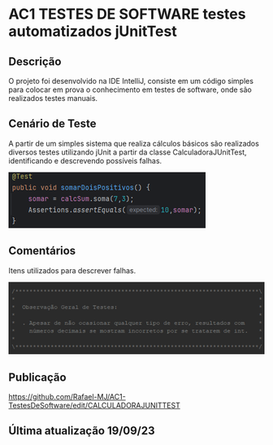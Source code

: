 # AC1 TESTES DE SOFTWARE testes automatizados jUnitTest
## Descrição
O projeto foi desenvolvido na IDE IntelliJ, consiste em um código simples para colocar em prova o conhecimento em testes de software, onde são realizados testes manuais.

## Cenário de Teste
A partir de um simples sistema que realiza cálculos básicos são realizados diversos testes utilizando jUnit a partir da classe CalculadoraJUnitTest, identificando e descrevendo possíveis falhas.

![Cenario](funcoes.png)

## Comentários
Itens utilizados para descrever falhas.

![Comentários](comentarios.png)


## Publicação
https://github.com/Rafael-MJ/AC1-TestesDeSoftware/edit/CALCULADORAJUNITTEST

## Última atualização 19/09/23
